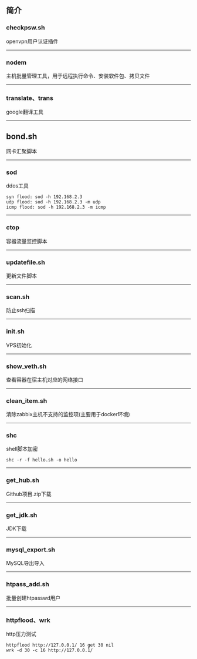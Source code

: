 ## 简介

### checkpsw.sh
openvpn用户认证插件
***
### nodem
主机批量管理工具，用于远程执行命令、安装软件包、拷贝文件
***
### translate、trans
google翻译工具
***
## bond.sh
网卡汇聚脚本
***
### sod
ddos工具

    syn flood: sod -h 192.168.2.3
    udp flood: sod -h 192.168.2.3 -m udp 
    icmp flood: sod -h 192.168.2.3 -m icmp 
***
### ctop
容器流量监控脚本
***
### updatefile.sh
更新文件脚本
***
### scan.sh
防止ssh扫描
***
### init.sh
VPS初始化
***
### show_veth.sh
查看容器在宿主机对应的网络接口
***
### clean_item.sh
清除zabbix主机不支持的监控项(主要用于docker环境)
***
### shc
shell脚本加密

    shc -r -f hello.sh -o hello
***
### get_hub.sh
Github项目.zip下载
***
### get_jdk.sh
JDK下载
***
### mysql_export.sh
MySQL导出导入
***
### htpass_add.sh
批量创建htpasswd用户
****
### httpflood、wrk
http压力测试

    httpflood http://127.0.0.1/ 16 get 30 nil
    wrk -d 30 -c 16 http://127.0.0.1/
